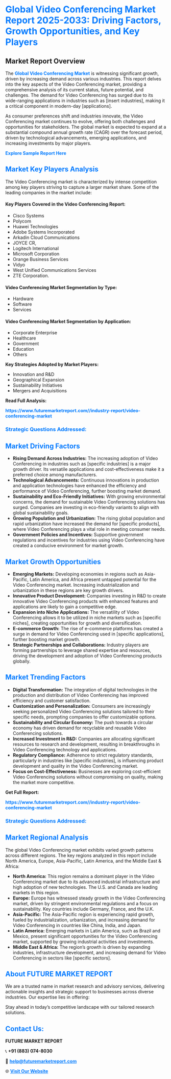 <h1 style="color: #007BFF;">Global Video Conferencing Market Report 2025-2033: Driving Factors, Growth Opportunities, and Key Players</h1>

<section id="overview">
<h2>Market Report Overview</h2>
<p>The <a href="https://www.futuremarketreport.com//industry-report/video-conferencing-market" style="color: #007BFF; text-decoration: none;"><strong>Global Video Conferencing Market</strong></a> is witnessing significant growth, driven by increasing demand across various industries. This report delves into the key aspects of the Video Conferencing market, providing a comprehensive analysis of its current status, future potential, and challenges. The demand for Video Conferencing has surged due to its wide-ranging applications in industries such as [insert industries], making it a critical component in modern-day [applications].</p>
<p>As consumer preferences shift and industries innovate, the Video Conferencing market continues to evolve, offering both challenges and opportunities for stakeholders. The global market is expected to expand at a substantial compound annual growth rate (CAGR) over the forecast period, driven by technological advancements, emerging applications, and increasing investments by major players.</p>
</section>

<section id="overview">
<p><a href="https://www.futuremarketreport.com//request-sample/reportId=92041" style="color: #007BFF; text-decoration: none;"><strong>Explore Sample Report Here</strong></a></p>
</section>

<section id="key-players">
<h2 style="color: #007BFF;">Market Key Players Analysis</h2>
<p>The Video Conferencing market is characterized by intense competition among key players striving to capture a larger market share. Some of the leading companies in the market include:</p>
<h4>Key Players Covered in the Video Conferencing Report:</h4>
<ul><li>Cisco Systems</li><li>Polycom</li><li>Huawei Technologies</li><li>Adobe Systems Incorporated</li><li>Arkadin Cloud Communications</li><li>JOYCE CR,</li><li>Logitech International</li><li>Microsoft Corporation</li><li>Orange Business Services</li><li>Vidyo</li><li>West Unified Communications Services</li><li>ZTE Corporation.</li></ul>
<h4>Video Conferencing Market Segmentation by Type:</h4>
<ul><li>Hardware</li><li>Software</li><li>Services</li></ul>

<h4>Video Conferencing Market Segmentation by Application:</h4>
<ul><li>Corporate Enterprise</li><li>Healthcare</li><li>Government</li><li>Education</li><li>Others</li></ul>
<p><strong>Key Strategies Adopted by Market Players:</strong></p>
<ul>
<li>Innovation and R&D</li>
<li>Geographical Expansion</li>
<li>Sustainability Initiatives</li>
<li>Mergers and Acquisitions</li>
</ul>
</section>

<section>
<p><strong>Read Full Analysis: </strong></p><a href="https://www.futuremarketreport.com//industry-report/video-conferencing-market" style="color: #007BFF; text-decoration: none;"><strong>https://www.futuremarketreport.com//industry-report/video-conferencing-market</strong></a>
<h3 style="color: #007BFF;">Strategic Questions Addressed:</h3>
</section>

<section id="driving-factors">
<h2 style="color: #007BFF;">Market Driving Factors</h2>
<ul>
<li><strong>Rising Demand Across Industries:</strong> The increasing adoption of Video Conferencing in industries such as [specific industries] is a major growth driver. Its versatile applications and cost-effectiveness make it a preferred choice among manufacturers.</li>
<li><strong>Technological Advancements:</strong> Continuous innovations in production and application technologies have enhanced the efficiency and performance of Video Conferencing, further boosting market demand.</li>
<li><strong>Sustainability and Eco-Friendly Initiatives:</strong> With growing environmental concerns, the demand for sustainable Video Conferencing solutions has surged. Companies are investing in eco-friendly variants to align with global sustainability goals.</li>
<li><strong>Growing Population and Urbanization:</strong> The rising global population and rapid urbanization have increased the demand for [specific products], where Video Conferencing plays a vital role in meeting consumer needs.</li>
<li><strong>Government Policies and Incentives:</strong> Supportive government regulations and incentives for industries using Video Conferencing have created a conducive environment for market growth.</li>
</ul>
</section>

<section id="growth-opportunities">
<h2 style="color: #007BFF;">Market Growth Opportunities</h2>
<ul>
<li><strong>Emerging Markets:</strong> Developing economies in regions such as Asia-Pacific, Latin America, and Africa present untapped potential for the Video Conferencing market. Increasing industrialization and urbanization in these regions are key growth drivers.</li>
<li><strong>Innovative Product Development:</strong> Companies investing in R&D to create innovative Video Conferencing products with enhanced features and applications are likely to gain a competitive edge.</li>
<li><strong>Expansion into Niche Applications:</strong> The versatility of Video Conferencing allows it to be utilized in niche markets such as [specific niches], creating opportunities for growth and diversification.</li>
<li><strong>E-commerce Growth:</strong> The rise of e-commerce platforms has created a surge in demand for Video Conferencing used in [specific applications], further boosting market growth.</li>
<li><strong>Strategic Partnerships and Collaborations:</strong> Industry players are forming partnerships to leverage shared expertise and resources, driving the development and adoption of Video Conferencing products globally.</li>
</ul>
</section>

<section id="trending-factors">
<h2 style="color: #007BFF;">Market Trending Factors</h2>
<ul>
<li><strong>Digital Transformation:</strong> The integration of digital technologies in the production and distribution of Video Conferencing has improved efficiency and customer satisfaction.</li>
<li><strong>Customization and Personalization:</strong> Consumers are increasingly seeking personalized Video Conferencing solutions tailored to their specific needs, prompting companies to offer customizable options.</li>
<li><strong>Sustainability and Circular Economy:</strong> The push towards a circular economy has driven demand for recyclable and reusable Video Conferencing solutions.</li>
<li><strong>Increased Investment in R&D:</strong> Companies are allocating significant resources to research and development, resulting in breakthroughs in Video Conferencing technology and applications.</li>
<li><strong>Regulatory Compliance:</strong> Adherence to strict regulatory standards, particularly in industries like [specific industries], is influencing product development and quality in the Video Conferencing market.</li>
<li><strong>Focus on Cost-Effectiveness:</strong> Businesses are exploring cost-efficient Video Conferencing solutions without compromising on quality, making the market more competitive.</li>
</ul>
</section>

<section>
<p><strong>Get Full Report: </strong></p><a href="https://www.futuremarketreport.com//industry-report/video-conferencing-market" style="color: #007BFF; text-decoration: none;"><strong>https://www.futuremarketreport.com//industry-report/video-conferencing-market</strong></a>
<h3 style="color: #007BFF;">Strategic Questions Addressed:</h3>
</section>


<section id="regional-analysis">
<h2 style="color: #007BFF;">Market Regional Analysis</h2>
<p>The global Video Conferencing market exhibits varied growth patterns across different regions. The key regions analyzed in this report include North America, Europe, Asia-Pacific, Latin America, and the Middle East & Africa:</p>
<ul>
<li><strong>North America:</strong> This region remains a dominant player in the Video Conferencing market due to its advanced industrial infrastructure and high adoption of new technologies. The U.S. and Canada are leading markets in this region.</li>
<li><strong>Europe:</strong> Europe has witnessed steady growth in the Video Conferencing market, driven by stringent environmental regulations and a focus on sustainability. Key countries include Germany, France, and the U.K.</li>
<li><strong>Asia-Pacific:</strong> The Asia-Pacific region is experiencing rapid growth, fueled by industrialization, urbanization, and increasing demand for Video Conferencing in countries like China, India, and Japan.</li>
<li><strong>Latin America:</strong> Emerging markets in Latin America, such as Brazil and Mexico, present significant opportunities for the Video Conferencing market, supported by growing industrial activities and investments.</li>
<li><strong>Middle East & Africa:</strong> The region’s growth is driven by expanding industries, infrastructure development, and increasing demand for Video Conferencing in sectors like [specific sectors].</li>
</ul>
</section>

<footer>
<h2 style="color: #007BFF;">About FUTURE MARKET REPORT</h2>
<p>We are a trusted name in market research and advisory services, delivering actionable insights and strategic support to businesses across diverse industries. Our expertise lies in offering:</p>

<p>Stay ahead in today’s competitive landscape with our tailored research solutions.</p>

<h2 style="color: #007BFF;">Contact Us:</h2>
<p><strong>FUTURE MARKET REPORT</strong></p>
<p>📞 <strong>+91 (883) 074-8030</strong></p>
<p>📧 <strong><a href="mailto:help@futuremarketreport.com" style="color: #007BFF;">help@futuremarketreport.com</a></strong></p>
<p>🌐 <strong><a href="https://www.futuremarketreport.com/" style="color: #007BFF;">Visit Our Website</a></strong></p>
</footer>